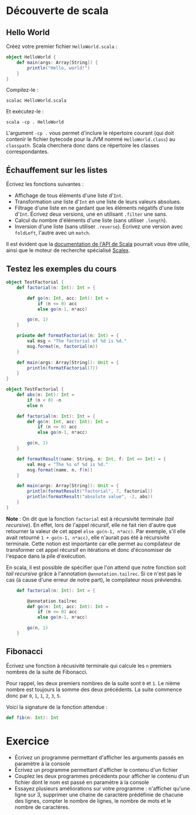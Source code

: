 # Découverte de scala

## Hello World

Créez votre premier fichier `HelloWorld.scala` :

```scala
object HelloWorld {
    def main(args: Array[String]) {
        println("Hello, world!")
    }
}
```

Compilez-le :

    scalac HelloWorld.scala

Et exécutez-le :

    scala -cp . HelloWorld

L'argument `-cp .` vous permet d'inclure le répertoire courant (qui doit contenir le fichier bytecode pour la JVM nommé `HelloWorld.class`) au `classpath`. Scala cherchera donc dans ce répertoire les classes correspondantes.

## Échauffement sur les listes

Écrivez les fonctions suivantes :

- Affichage de tous éléments d'une liste d'`Int`.
- Transformation une liste d'`Int` en une liste de leurs valeurs absolues.
- Filtrage d'une liste en ne gardant que les éléments négatifs d'une liste d'`Int`. Écrivez deux versions, une en utilisant `.filter` une sans.
- Calcul du nombre d'éléments d'une liste (sans utiliser `.length`).
- Inversion d'une liste (sans utiliser `.reverse`). Écrivez une version avec `foldLeft`, l'autre avec un `match`.

Il est évident que la [documentation de l'API de Scala](http://www.scala-lang.org/api/current/) pourrait vous être utile, ainsi que le moteur de recherche spécialisé [Scalex](http://scalex.org/).

## Testez les exemples du cours

```scala
object TestFactorial {
    def factorial(n: Int): Int = {

        def go(n: Int, acc: Int): Int =
            if (n <= 0) acc
            else go(n-1, n*acc)

        go(n, 1)
    }

    private def formatFactorial(n: Int) = {
        val msg = "The factorial of %d is %d."
        msg.format(n, factorial(n))
    }

    def main(args: Array[String]): Unit = {
        println(formatFactorial(7))
    }
}
```

```scala
object TestFactorial {
    def abs(n: Int): Int =
        if (n < 0) -n
        else n

    def factorial(n: Int): Int = {
        def go(n: Int, acc: Int): Int =
            if (n <= 0) acc
            else go(n-1, n*acc)

        go(n, 1)
    }

    def formatResult(name: String, n: Int, f: Int => Int) = {
        val msg = "The %s of %d is %d."
        msg.format(name, n, f(n))
    }

    def main(args: Array[String]): Unit = {
        println(formatResult("factorial", 7, factorial))
        println(formatResult("absolute value", -2, abs))
    }
}
```

__Note__ : On dit que la fonction `factorial` est à récursivité terminale (_tail recursive_). En effet, lors de l'appel récursif, elle ne fait rien d'autre que retourner la valeur de cet appel `else go(n-1, n*acc)`. Par exemple, s'il elle avait retourné `1 + go(n-1, n*acc)`, elle n'aurait pas été à récursivité terminale. Cette notion est importante car elle permet au compilateur de transformer cet appel récursif en itérations et donc d'économiser de l'espace dans la pile d'exécution.

En scala, il est possible de spécifier que l'on attend que notre fonction soit _tail recursive_ grâce à l'annotation `@annotation.tailrec`. Si ce n'est pas le cas (à cause d'une erreur de notre part), le compilateur nous préviendra.

```scala
    def factorial(n: Int): Int = {

        @annotation.tailrec
        def go(n: Int, acc: Int): Int =
            if (n <= 0) acc
            else go(n-1, n*acc)

        go(n, 1)
    }
```

## Fibonacci

Écrivez une fonction à récusivité terminale qui calcule les `n` premiers nombres de la suite de Fibonacci.

Pour rappel, les deux premiers nombres de la suite sont `0` et `1`. Le nième nombre est toujours la somme des deux précédents. La suite commence donc par `0`, `1`, `1`, `2`, `3`, `5`.

Voici la signature de la fonction attendue :

```scala
def fib(n: Int): Int
```

# Exercice

- Écrivez un programme permettant d'afficher les arguments passés en paramètre à la console
- Écrivez un programme permettant d'afficher le contenu d'un fichier
- Couplez les deux programmes précédents pour afficher le contenu d'un fichier dont le nom est passé en paramètre à la console
- Essayez plusieurs améliorations sur votre programme : n'afficher qu'une ligne sur 3, supprimer une chaine de caractère prédéfinie de chacune des lignes, compter le nombre de lignes, le nombre de mots et le nombre de caractères.
